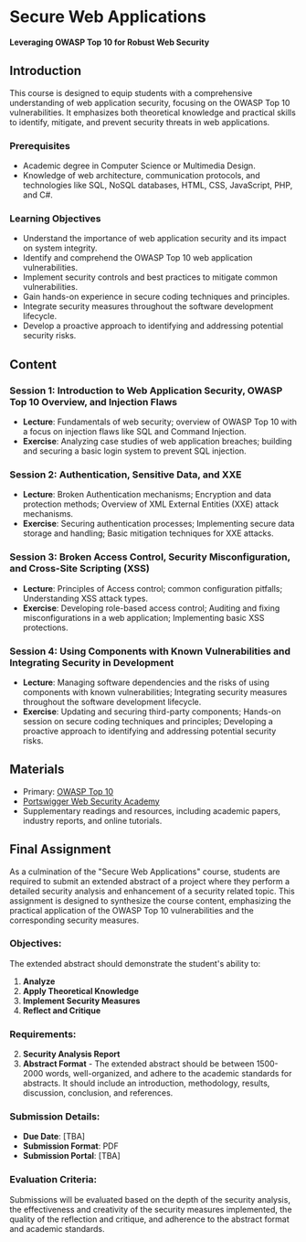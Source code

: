# Secure Web Applications  
**Leveraging OWASP Top 10 for Robust Web Security**

## Introduction  
This course is designed to equip students with a comprehensive understanding of web application security, focusing on the OWASP Top 10 vulnerabilities. It emphasizes both theoretical knowledge and practical skills to identify, mitigate, and prevent security threats in web applications.

### Prerequisites  
- Academic degree in Computer Science or Multimedia Design.
- Knowledge of web architecture, communication protocols, and technologies like SQL, NoSQL databases, HTML, CSS, JavaScript, PHP, and C#.

### Learning Objectives  
- Understand the importance of web application security and its impact on system integrity.
- Identify and comprehend the OWASP Top 10 web application vulnerabilities.
- Implement security controls and best practices to mitigate common vulnerabilities.
- Gain hands-on experience in secure coding techniques and principles.
- Integrate security measures throughout the software development lifecycle.
- Develop a proactive approach to identifying and addressing potential security risks.

## Content  

### Session 1: Introduction to Web Application Security, OWASP Top 10 Overview, and Injection Flaws
- **Lecture**: Fundamentals of web security; overview of OWASP Top 10 with a focus on injection flaws like SQL and Command Injection.
- **Exercise**: Analyzing case studies of web application breaches; building and securing a basic login system to prevent SQL injection.

### Session 2: Authentication, Sensitive Data, and XXE
- **Lecture**: Broken Authentication mechanisms; Encryption and data protection methods; Overview of XML External Entities (XXE) attack mechanisms.
- **Exercise**: Securing authentication processes; Implementing secure data storage and handling; Basic mitigation techniques for XXE attacks.

### Session 3: Broken Access Control, Security Misconfiguration, and Cross-Site Scripting (XSS)
- **Lecture**: Principles of Access control; common configuration pitfalls; Understanding XSS attack types.
- **Exercise**: Developing role-based access control; Auditing and fixing misconfigurations in a web application; Implementing basic XSS protections.

### Session 4: Using Components with Known Vulnerabilities and Integrating Security in Development
- **Lecture**: Managing software dependencies and the risks of using components with known vulnerabilities; Integrating security measures throughout the software development lifecycle.
- **Exercise**: Updating and securing third-party components; Hands-on session on secure coding techniques and principles; Developing a proactive approach to identifying and addressing potential security risks.

## Materials
- Primary: [OWASP Top 10](https://owasp.org/Top10/)
- [Portswigger Web Security Academy](https://portswigger.net/web-security)
- Supplementary readings and resources, including academic papers, industry reports, and online tutorials.

## Final Assignment  
As a culmination of the "Secure Web Applications" course, students are required to submit an extended abstract of a project where they perform a detailed security analysis and enhancement of a security related topic. This assignment is designed to synthesize the course content, emphasizing the practical application of the OWASP Top 10 vulnerabilities and the corresponding security measures.

### Objectives:
The extended abstract should demonstrate the student's ability to:
1. **Analyze** 
2. **Apply Theoretical Knowledge** 
3. **Implement Security Measures** 
4. **Reflect and Critique** 

### Requirements:
2. **Security Analysis Report** 
5. **Abstract Format** - The extended abstract should be between 1500-2000 words, well-organized, and adhere to the academic standards for abstracts. It should include an introduction, methodology, results, discussion, conclusion, and references.

### Submission Details:
- **Due Date**: [TBA]
- **Submission Format**: PDF
- **Submission Portal**: [TBA]

### Evaluation Criteria:
Submissions will be evaluated based on the depth of the security analysis, the effectiveness and creativity of the security measures implemented, the quality of the reflection and critique, and adherence to the abstract format and academic standards.
